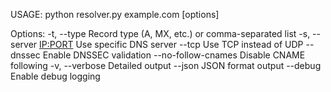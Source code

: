 USAGE:
python resolver.py example.com [options]

Options:
  -t, --type <TYPE>      Record type (A, MX, etc.) or comma-separated list
  -s, --server <IP:PORT> Use specific DNS server
  --tcp                  Use TCP instead of UDP
  --dnssec               Enable DNSSEC validation
  --no-follow-cnames     Disable CNAME following
  -v, --verbose          Detailed output
  --json                 JSON format output
  --debug                Enable debug logging
